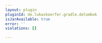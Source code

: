 ```yaml
---
layout: plugin
pluginId: de.lukaskoerfer.gradle.delombok
isJarAvailable: true
error: ''
violations: []

---
```


